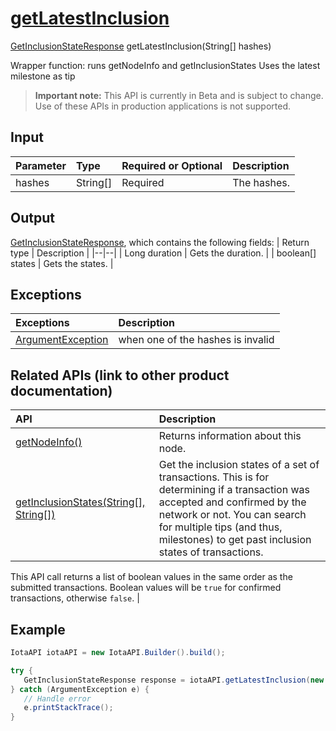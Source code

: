 
# [getLatestInclusion](https://github.com/iotaledger/iota-java/blob/master/jota/src/main/java/org/iota/jota/IotaAPI.java#L1073)
 [GetInclusionStateResponse](https://github.com/iotaledger/iota-java/blob/master/jota/src/main/java/org/iota/jota/dto/response/GetInclusionStateResponse.java) getLatestInclusion(String[] hashes)

Wrapper function: runs getNodeInfo and getInclusionStates Uses the latest milestone as tip
> **Important note:** This API is currently in Beta and is subject to change. Use of these APIs in production applications is not supported.

## Input
| Parameter       | Type | Required or Optional | Description |
|:---------------|:--------|:--------| :--------|
| hashes | String[] | Required | The hashes. |
    
## Output
[GetInclusionStateResponse](https://github.com/iotaledger/iota-java/blob/master/jota/src/main/java/org/iota/jota/dto/response/GetInclusionStateResponse.java), which contains the following fields:
| Return type | Description |
|--|--|
| Long duration | Gets the duration. |
| boolean[] states | Gets the states. |

## Exceptions
| Exceptions     | Description |
|:---------------|:--------|
| [ArgumentException](https://github.com/iotaledger/iota-java/blob/master/jota/src/main/java/org/iota/jota/error/ArgumentException.java) | when one of the hashes is invalid |

## Related APIs (link to other product documentation)
| API     | Description |
|:---------------|:--------|
| [getNodeInfo()](https://github.com/iotaledger/iota-java/blob/master/jota/src/main/java/org/iota/jota/IotaAPICore.java#L183) | Returns information about this node. |
| [getInclusionStates(String[], String[])](https://github.com/iotaledger/iota-java/blob/master/jota/src/main/java/org/iota/jota/IotaAPICore.java#L384) |  Get the inclusion states of a set of transactions. This is for determining if a transaction was accepted and confirmed by the network or not. You can search for multiple tips (and thus, milestones) to get past inclusion states of transactions. 
  This API call returns a list of boolean values in the same order as the submitted transactions. Boolean values will be `true` for confirmed transactions, otherwise `false`. 
 |

 ## Example
 
 ```Java
 IotaAPI iotaAPI = new IotaAPI.Builder().build();

try { 
    GetInclusionStateResponse response = iotaAPI.getLatestInclusion(new String[]{"ZNHSWMAMVRCER9KZFWTXR9HBXGZZAFQRCWILTXWBOZGMAEVME9MMZOWQISJSUWDECDEWIALTX9JVEXAB9", "PFICGDBTYS99QMTNH9IZFIOGSAPDALIODODWVHQRQUBXMYKIGITTFLAOASDAJEZH9PHWDCSOIPUONFTOS"});
} catch (ArgumentException e) { 
    // Handle error
    e.printStackTrace(); 
}
 ```
